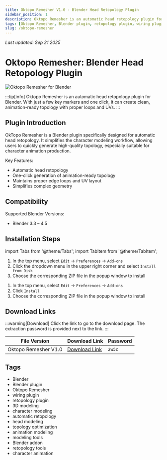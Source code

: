 ```yaml
---
title: Oktopo Remesher V1.0 - Blender Head Retopology Plugin
sidebar_position: 1
description: Oktopo Remesher is an automatic head retopology plugin for Blender that can create clean, animation-ready topology with one click.
tags: [Oktopo Remesher, Blender plugin, retopology plugin, wiring plugin, 3D modeling, character modeling, Blender addon, head modeling, automatic retopology]
slug: /oktopo-remesher
---
```

<!--Above is frontmatter Part-generate depend on content meet Google Seo, you need to balance automation efficiency with Google's core ranking factors—especially E-E-A-T (Experience, Expertise, Authoritativeness, Trustworthiness) -->
*Last updated: Sep 21 2025*<!--generate depend on file modified time -->

<!--First Part-This is Title -->
# Oktopo Remesher: Blender Head Retopology Plugin

<!--Second Part-This is First Banner -->
![Oktopo Remesher for Blender](https://www.gfxcamp.com/wp-content/uploads/2025/09/Oktopo-Remesher-For-Blender.jpg)

:::tip[info]
Oktopo Remesher is an automatic head retopology plugin for Blender. With just a few key markers and one click, it can create clean, animation-ready topology with proper loops and UVs.
:::

## Plugin Introduction

OkTopo Remesher is a Blender plugin specifically designed for automatic head retopology. It simplifies the character modeling workflow, allowing users to quickly generate high-quality topology, especially suitable for character animation production.

Key Features:
- Automatic head retopology
- One-click generation of animation-ready topology
- Maintains proper edge loops and UV layout
- Simplifies complex geometry

## Compatibility

Supported Blender Versions:
- Blender 3.3 – 4.5

## Installation Steps

import Tabs from '@theme/Tabs';
import TabItem from '@theme/TabItem';

<Tabs>
  <TabItem value="blender-4.1+" label="Blender 4.1 and above" default>
    <ol>
      <li>In the top menu, select <code>Edit</code> → <code>Preferences</code> → <code>Add-ons</code></li>
      <li>Click the dropdown menu in the upper right corner and select <code>Install from Disk</code></li>
      <li>Choose the corresponding ZIP file in the popup window to install</li>
    </ol>
  </TabItem>
  <TabItem value="blender-4.0-" label="Blender 4.0 and below">
    <ol>
      <li>In the top menu, select <code>Edit</code> → <code>Preferences</code> → <code>Add-ons</code></li>
      <li>Click <code>Install</code></li>
      <li>Choose the corresponding ZIP file in the popup window to install</li>
    </ol>
  </TabItem>
</Tabs>

## Download Links

:::warning[Download]
Click the link to go to the download page. The extraction password is provided next to the link.
:::

| File Version | Download Link | Password |
|--------------|---------------|----------|
| Oktopo Remesher V1.0 | [Download Link](https://pan.baidu.com/s/19tbi3sLJcHtAsr2fnT3muQ?pwd=2w5c) | `2w5c` |


## Tags

- Blender
- Blender plugin
- Oktopo Remesher
- wiring plugin
- retopology plugin
- 3D modeling
- character modeling
- automatic retopology
- head modeling
- topology optimization
- animation modeling
- modeling tools
- Blender addon
- retopology tools
- character animation
